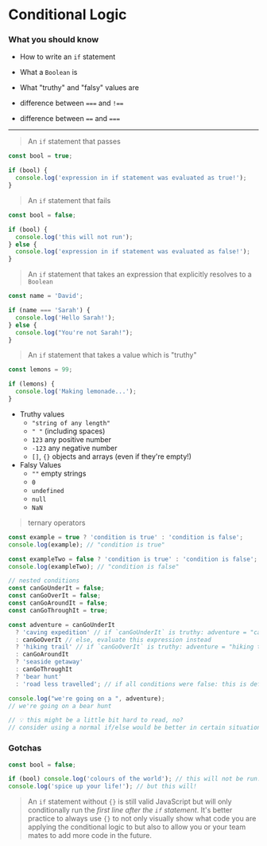 # Conditional Logic

### What you should know

- How to write an `if` statement

- What a `Boolean` is

- What "truthy" and "falsy" values are

- difference between `===` and `!==`

- difference between `==` and `===`

---

> An `if` statement that passes

```js
const bool = true;

if (bool) {
  console.log('expression in if statement was evaluated as true!');
}
```

> An `if` statement that fails

```js
const bool = false;

if (bool) {
  console.log('this will not run');
} else {
  console.log('expression in if statement was evaluated as false!');
}
```

> An `if` statement that takes an expression that explicitly resolves to a `Boolean`

```js
const name = 'David';

if (name === 'Sarah') {
  console.log('Hello Sarah!');
} else {
  console.log("You're not Sarah!");
}
```

> An `if` statement that takes a value which is "truthy"

```js
const lemons = 99;

if (lemons) {
  console.log('Making lemonade...');
}
```

- Truthy values
  - `"string of any length"`
  - `" "` (including spaces)
  - `123` any positive number
  - `-123` any negative number
  - `[]`, `{}` objects and arrays (even if they're empty!)
- Falsy Values
  - `""` empty strings
  - `0`
  - `undefined`
  - `null`
  - `NaN`

> ternary operators

```js
const example = true ? 'condition is true' : 'condition is false';
console.log(example); // "condition is true"

const exampleTwo = false ? 'condition is true' : 'condition is false';
console.log(exampleTwo); // "condition is false"

// nested conditions
const canGoUnderIt = false;
const canGoOverIt = false;
const canGoAroundIt = false;
const canGoThroughIt = true;

const adventure = canGoUnderIt
  ? 'caving expedition' // if `canGoUnderIt` is truthy: adventure = "caving expedition"
  : canGoOverIt // else, evaluate this expression instead
  ? 'hiking trail' // if `canGoOverIt` is truthy: adventure = "hiking trail" ... and so on
  : canGoAroundIt
  ? 'seaside getaway'
  : canGoThroughIt
  ? 'bear hunt'
  : 'road less travelled'; // if all conditions were false: this is default value

console.log("we're going on a ", adventure);
// we're going on a bear hunt

// 💡 this might be a little bit hard to read, no?
// consider using a normal if/else would be better in certain situations
```

### Gotchas

```js
const bool = false;

if (bool) console.log('colours of the world'); // this will not be run...
console.log('spice up your life!'); // but this will!
```

> An `if` statement without `{}` is still valid JavaScript but will only conditionally run the _first line after the `if` statement_. It's better practice to always use `{}` to not only visually show what code you are applying the conditional logic to but also to allow you or your team mates to add more code in the future.
